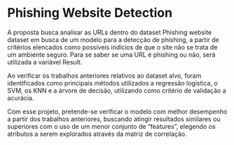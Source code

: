 # Phishing Website Detection

A proposta busca analisar as URLs dentro do dataset Phishing website dataset em busca de um modelo para a detecção de phishing, 
a partir de critérios elencados como possíveis indícios de que o site não se trata de um ambiente seguro. Para se saber se uma 
URL é phishing ou não, será utilizada a variável Result. 

Ao verificar os trabalhos anteriores relativos ao dataset alvo, foram identificados como principais métodos utilizados a 
regressão logística, o SVM, os KNN e a árvore de decisão, utilizando como critério de validação a acurácia. 

Com esse projeto, pretende-se verificar o modelo com melhor desempenho a partir dos trabalhos anteriores, buscando atingir 
resultados similares ou superiores com o uso de um menor conjunto de “features”, elegendo os atributos a serem explorados 
através da matriz de correlação.
